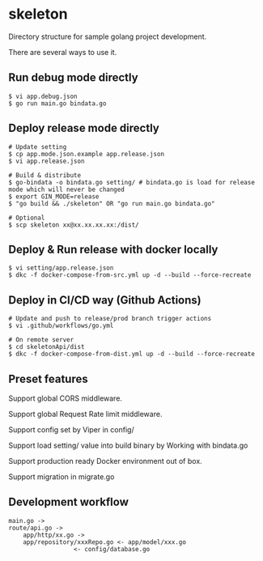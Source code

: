 # skeleton 

Directory structure for sample golang project development.

There are several ways to use it.

## Run debug mode directly

```
$ vi app.debug.json
$ go run main.go bindata.go
```

## Deploy release mode directly

```
# Update setting
$ cp app.mode.json.example app.release.json
$ vi app.release.json

# Build & distribute
$ go-bindata -o bindata.go setting/ # bindata.go is load for release mode which will never be changed
$ export GIN_MODE=release
$ "go build && ./skeleton" OR "go run main.go bindata.go"

# Optional
$ scp skeleton xx@xx.xx.xx.xx:/dist/
```

## Deploy & Run release with docker locally

```
$ vi setting/app.release.json
$ dkc -f docker-compose-from-src.yml up -d --build --force-recreate
```

## Deploy in CI/CD way (Github Actions)

```
# Update and push to release/prod branch trigger actions
$ vi .github/workflows/go.yml

# On remote server
$ cd skeletonApi/dist
$ dkc -f docker-compose-from-dist.yml up -d --build --force-recreate
```

## Preset features

Support global CORS middleware.

Support global Request Rate limit middleware.

Support config set by Viper in config/

Support load setting/ value into build binary by Working with bindata.go

Support production ready Docker environment out of box.

Support migration in migrate.go

## Development workflow

```
main.go ->
route/api.go ->
	app/http/xx.go ->
	app/repository/xxxRepo.go <- app/model/xxx.go
				  <- config/database.go
```

